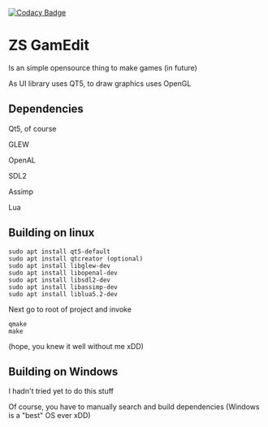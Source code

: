 [![Codacy Badge](https://api.codacy.com/project/badge/Grade/7922968d5a6642938c121868dbdad91b)](https://www.codacy.com/app/Cvostr/zsgamedit?utm_source=github.com&amp;utm_medium=referral&amp;utm_content=Cvostr/zsgamedit&amp;utm_campaign=Badge_Grade) 

# ZS GamEdit

Is an simple opensource thing to make games (in future)

As UI library uses QT5, to draw graphics uses OpenGL

## Dependencies

Qt5, of course

GLEW

OpenAL

SDL2

Assimp

Lua

## Building on linux
```
sudo apt install qt5-default
sudo apt install qtcreator (optional)
sudo apt install libglew-dev
sudo apt install libopenal-dev
sudo apt install libsdl2-dev
sudo apt install libassimp-dev
sudo apt install liblua5.2-dev
```
Next go to root of project and invoke
```
qmake
make
```
(hope, you knew it well without me xDD)

## Building on Windows
I hadn't tried yet to do this stuff

Of course, you have to manually search and build dependencies (Windows is a "best" OS ever xDD)

